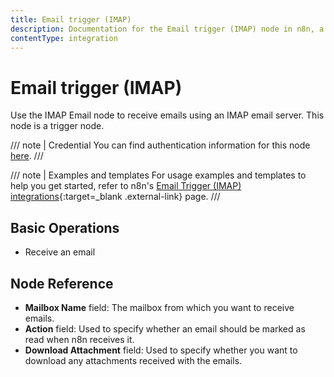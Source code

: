 ```yaml
---
title: Email trigger (IMAP)
description: Documentation for the Email trigger (IMAP) node in n8n, a workflow automation platform. Includes guidance on usage, and links to examples.
contentType: integration
---
```


# Email trigger (IMAP)

Use the IMAP Email node to receive emails using an IMAP email server. This node is a trigger node.

/// note | Credential
You can find authentication information for this node [here](/integrations/builtin/credentials/imap/).
///

/// note | Examples and templates
For usage examples and templates to help you get started, refer to n8n's [Email Trigger (IMAP) integrations](https://n8n.io/integrations/email-trigger-imap/){:target=_blank .external-link} page.
///

## Basic Operations

- Receive an email

## Node Reference

- **Mailbox Name** field: The mailbox from which you want to receive emails.
- **Action** field: Used to specify whether an email should be marked as read when n8n receives it.
- **Download Attachment** field: Used to specify whether you want to download any attachments received with the emails.

